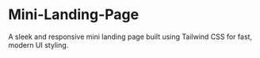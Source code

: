 # Mini-Landing-Page
A sleek and responsive mini landing page built using Tailwind CSS for fast, modern UI styling.
